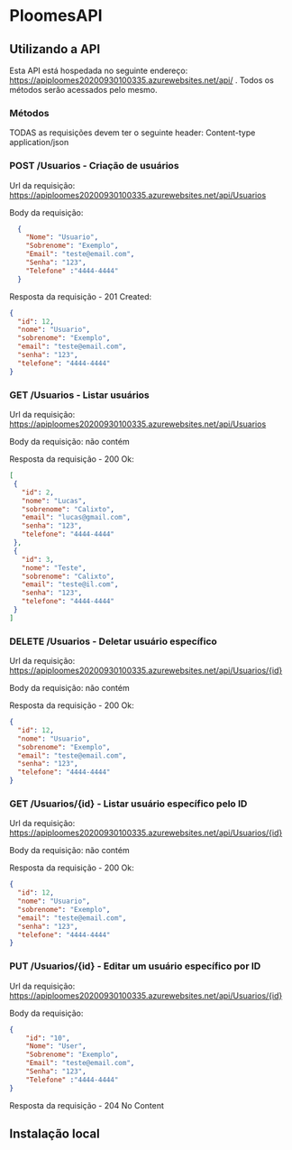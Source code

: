 # PloomesAPI


## Utilizando a API

Esta API está hospedada no seguinte endereço: https://apiploomes20200930100335.azurewebsites.net/api/ . Todos os métodos serão acessados pelo mesmo.

### Métodos

TODAS as requisições devem ter o seguinte header: Content-type application/json

### POST /Usuarios - Criação de usuários

Url da requisição: https://apiploomes20200930100335.azurewebsites.net/api/Usuarios

Body da requisição:
```json
  {
    "Nome": "Usuario",
    "Sobrenome": "Exemplo",
    "Email": "teste@email.com",
    "Senha": "123",
    "Telefone" :"4444-4444"
  }
 ```
 
Resposta da requisição - 201 Created:

``` json
{
  "id": 12,
  "nome": "Usuario",
  "sobrenome": "Exemplo",
  "email": "teste@email.com",
  "senha": "123",
  "telefone": "4444-4444"
}
```
 
### GET /Usuarios - Listar usuários

Url da requisição: https://apiploomes20200930100335.azurewebsites.net/api/Usuarios

Body da requisição: não contém

Resposta da requisição - 200 Ok:
 ```json
[
  {
    "id": 2,
    "nome": "Lucas",
    "sobrenome": "Calixto",
    "email": "lucas@gmail.com",
    "senha": "123",
    "telefone": "4444-4444"
  },
  {
    "id": 3,
    "nome": "Teste",
    "sobrenome": "Calixto",
    "email": "teste@il.com",
    "senha": "123",
    "telefone": "4444-4444"
  }
]
```

### DELETE /Usuarios - Deletar usuário específico

Url da requisição: https://apiploomes20200930100335.azurewebsites.net/api/Usuarios/{id}

Body da requisição: não contém

Resposta da requisição - 200 Ok:

```json
{
  "id": 12,
  "nome": "Usuario",
  "sobrenome": "Exemplo",
  "email": "teste@email.com",
  "senha": "123",
  "telefone": "4444-4444"
}
```

### GET /Usuarios/{id} - Listar usuário específico pelo ID

Url da requisição: https://apiploomes20200930100335.azurewebsites.net/api/Usuarios/{id}

Body da requisição: não contém

Resposta da requisição - 200 Ok:

```json
{
  "id": 12,
  "nome": "Usuario",
  "sobrenome": "Exemplo",
  "email": "teste@email.com",
  "senha": "123",
  "telefone": "4444-4444"
}
```

### PUT /Usuarios/{id} - Editar um usuário específico por ID

Url da requisição: https://apiploomes20200930100335.azurewebsites.net/api/Usuarios/{id}

Body da requisição:

```json
{
	"id": "10",
	"Nome": "User",
	"Sobrenome": "Exemplo",
	"Email": "teste@email.com",
	"Senha": "123",
	"Telefone" :"4444-4444"
}
```

Resposta da requisição - 204 No Content


## Instalação local

